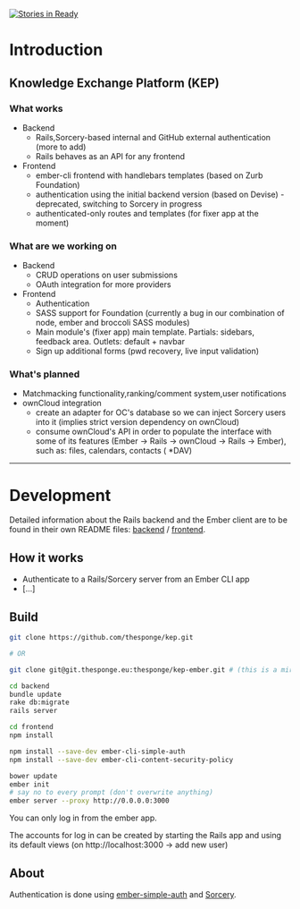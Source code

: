 [![Stories in Ready](https://badge.waffle.io/thesponge/kep.png?label=ready&title=Ready)](https://waffle.io/thesponge/kep)
# Introduction

## Knowledge Exchange Platform (KEP)


### What works

* Backend
    * Rails,Sorcery-based internal and GitHub external authentication (more to add)
    * Rails behaves as an API for any frontend
* Frontend
    * ember-cli frontend with handlebars templates (based on Zurb Foundation)
    * authentication using the initial backend version (based on Devise) - deprecated, switching to Sorcery in progress
    * authenticated-only routes and templates (for fixer app at the moment)


### What are we working on

* Backend
    * CRUD operations on user submissions
    * OAuth integration for more providers
* Frontend
    * Authentication 
    * SASS support for Foundation (currently a bug in our combination of node, ember and broccoli SASS modules)
    * Main module's (fixer app) main template. Partials: sidebars, feedback area. Outlets: default + navbar
    * Sign up additional forms (pwd recovery, live input validation)

### What's planned
* Matchmacking functionality,ranking/comment system,user notifications 
* ownCloud integration
    * create an adapter for OC's database so we can inject Sorcery users into it (implies strict version dependency on ownCloud)
    * consume ownCloud's API in order to populate the interface with some of its features (Ember -> Rails -> ownCloud -> Rails -> Ember), such as: files, calendars, contacts ( *DAV) 

--------

# Development

Detailed information about the Rails backend and the Ember client are to be found in their own README files: [backend](https://github.com/thesponge/kep/tree/master/backend) / [frontend](https://github.com/thesponge/kep/tree/master/frontend).

## How it works

* Authenticate to a Rails/Sorcery server from an Ember CLI app
* [...]


## Build
```bash
git clone https://github.com/thesponge/kep.git

# OR

git clone git@git.thesponge.eu:thesponge/kep-ember.git # (this is a mirror)
```

```bash
cd backend
bundle update
rake db:migrate
rails server
```

```bash
cd frontend
npm install

npm install --save-dev ember-cli-simple-auth
npm install --save-dev ember-cli-content-security-policy

bower update
ember init
# say no to every prompt (don't overwrite anything)
ember server --proxy http://0.0.0.0:3000
```
You can only log in from the ember app.

The accounts for log in can be created by starting the Rails app and using its default views (on http://localhost:3000 -> add new user)

## About
Authentication is done using [ember-simple-auth](https://github.com/simplabs/ember-simple-auth) and [Sorcery](https://github.com/NoamB/sorcery).

